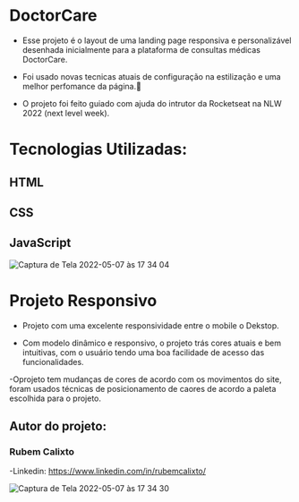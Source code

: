# DoctorCare

- Esse projeto é o layout de uma landing page responsiva e personalizável desenhada inicialmente para a plataforma de consultas médicas DoctorCare.

- Foi usado novas tecnicas atuais de configuração na estilização e uma melhor perfomance da página.🫠

- O projeto foi feito guiado com ajuda do intrutor da Rocketseat na NLW 2022 (next level week).


# Tecnologias Utilizadas:

## HTML 
## CSS
## JavaScript



![Captura de Tela 2022-05-07 às 17 34 04](https://user-images.githubusercontent.com/51278488/167270938-c38ade18-15d5-442d-ace1-c6bf6c6245b4.png)






# Projeto Responsivo

- Projeto com uma excelente responsividade entre o mobile o Dekstop.

- Com modelo dinâmico e responsivo, o projeto trás cores atuais e bem intuitivas, com o usuário tendo uma boa facilidade de acesso das funcionalidades. 

-Oprojeto tem mudanças de cores de acordo com os movimentos do site, foram usados técnicas de posicionamento de caores de acordo a paleta escolhida para o projeto. 


## Autor do projeto:

### Rubem Calixto

-Linkedin: https://www.linkedin.com/in/rubemcalixto/



![Captura de Tela 2022-05-07 às 17 34 30](https://user-images.githubusercontent.com/51278488/167270969-0cf496f1-e376-424d-8449-323f7ad19752.png)
